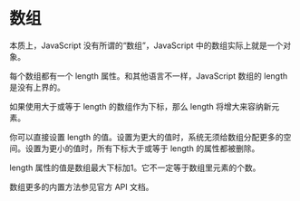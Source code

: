 # 数组

本质上，JavaScript 没有所谓的“数组”，JavaScript 中的数组实际上就是一个对象。

每个数组都有一个 length 属性。和其他语言不一样，JavaScript 数组的 length 是没有上界的。

如果使用大于或等于 length 的数组作为下标，那么 length 将增大来容纳新元素。

你可以直接设置 length 的值。设置为更大的值时，系统无须给数组分配更多的空间。设置为更小的值时，所有下标大于或等于 length 的属性都被删除。

length 属性的值是数组最大下标加1。它不一定等于数组里元素的个数。

数组更多的内置方法参见官方 API 文档。
